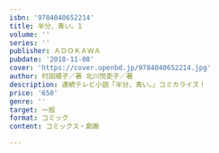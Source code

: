 ```yaml
---
isbn: '9784040652214'
title: 半分、青い。1
volume: ''
series: ''
publisher: ＡＤＯＫＡＷＡ
pubdate: '2018-11-08'
cover: 'https://cover.openbd.jp/9784040652214.jpg'
author: 村田順子／著 北川悦吏子／著
description: 連続テレビ小説「半分、青い。」コミカライズ！
price: '650'
genre: ''
target: 一般
format: コミック
content: コミックス・劇画

---
```

